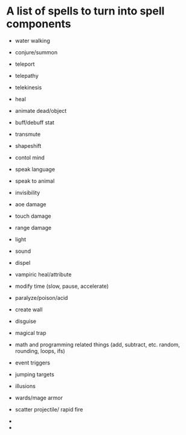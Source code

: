 # A list of spells to turn into spell components

* water walking

* conjure\/summon

* teleport

* telepathy

* telekinesis

* heal

* animate dead\/object
* buff\/debuff stat
* transmute
* shapeshift
* contol mind
* speak language
* speak to animal
* invisibility
* aoe damage

* touch damage

* range damage

* light

* sound

* dispel
* vampiric heal\/attribute
* modify time \(slow, pause, accelerate\)
* paralyze\/poison\/acid
* create wall
* disguise
* magical trap

* math and programming related things \(add, subtract, etc. random, rounding, loops, ifs\)

* event triggers

* jumping targets

* illusions

* wards\/mage armor

* scatter projectile\/ rapid fire
* 
* 

